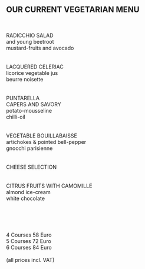 ## OUR CURRENT VEGETARIAN MENU
<br>

RADICCHIO SALAD<br>
and young beetroot<br>
mustard-fruits and avocado<br>
<br>
<br>
LACQUERED CELERIAC<br>
licorice vegetable jus<br>
beurre noisette<br>
<br>
<br>
PUNTARELLA  
CAPERS AND SAVORY  
potato-mousseline  
chilli-oil<br>
<br>
<br>
VEGETABLE BOUILLABAISSE<br>
artichokes & pointed bell-pepper<br>
gnocchi parisienne<br>
<br>
<br>
CHEESE SELECTION<br>
<br>
<br>
CITRUS FRUITS WITH CAMOMILLE<br>
almond ice-cream<br>
white chocolate<br>

<br>
<br>
<br>
<br>
4 Courses 58 Euro<br>   
5 Courses 72 Euro<br>   
6 Courses 84 Euro<br>   
<br>
(all prices incl. VAT)
